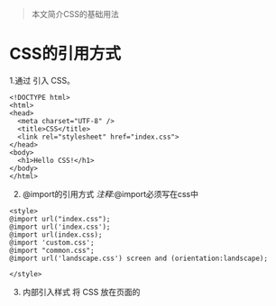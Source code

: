 >本文简介CSS的基础用法

# CSS的引用方式
1.通过 <link> 引入 CSS。
```
<!DOCTYPE html>
<html>
<head>
  <meta charset="UTF-8" />
  <title>CSS</title>
  <link rel="stylesheet" href="index.css">
</head>
<body>
  <h1>Hello CSS!</h1>
</body>
</html>
```

2. @import的引用方式
_注释:_@import必须写在css中
```
<style>
@import url("index.css");
@import url('index.css');
@import url(index.css);
@import 'custom.css';
@import "common.css";
@import url('landscape.css') screen and (orientation:landscape);

</style>
```
3. 内部引入样式
将 CSS 放在页面的 <style>元素中。
```
<!DOCTYPE html>
<html>
<head>
  <meta charset="UTF-8" />
  <title>CSS</title>
  <style>
    h1 { background: orange; }
  </style>
</head>
<body>
  <h1>Hello CSS!</h1>
</body>
</html>
```

4. 内联样式
不推荐，但在某些情况下很有用。
```
<p style="background: orange; font-size: 24px;">CSS 很 👍<p>
```
# @charset的作用
声明该css文件使用utf-8编码，浏览utf-8编码的任何网页，无论是中文，日文，韩文，都可以正常显示
# @import的作用和使用方法

用于从其他样式表导入样式规则。这些规则必须先于所有其他类型的规则，@charset除外。
用法如下：
```
@import 'custom.css';
```
_注释：_@import必须写在css中

# id 选择器和 class 选择器各自的使用场景
1. id 选择器
id 选择器可以为标有特定 id 的 HTML 元素指定特定的样式。
HTML元素以id属性来设置id选择器,CSS 中 id 选择器以 "#" 来定义。

2. class 选择器
class 选择器用于描述一组元素的样式，class 选择器有别于id选择器，class可以在多个元素中使用。
class 选择器在HTML中以class属性表示, 在 CSS 中，类选择器以一个点"."号显示
#  常用CSS选择器
1.  元素选择器 Element Selectors
2. ID 选择器 ID Selectors
3. 类选择器 Class Selectors
4. *通用选择器 Universal Selector 
5. 属性选择器 Attribute Selectors
6. 伪类选择器 Pseudo-classes
7. 伪元素选择器 Pseudo-elements
8.  组合选择器 Combinators
9. 多个选择器 Multiple Selectors

# 伪类选择器和伪元素
1. 伪类选择器：元素某种状态下，才作为选择器。
```
a:link { ... }
a:visited { ... }
a:hover { ... }
a:active { ... }
li:first-child { ... }
li:last-child { ... }
body :not(p) { ... }
p:not(.warning) { ... }
```
2.  伪元素选择器：
```
::after
::before
::selection
::backdrop
::first-letter
::first-line
::-webkit-input-placeholder
```
# 组合选择器
1. .item+p {color: red} :选中item后的第一个元素p
2. .item~p {color: yellow} :选中item后所有相邻兄弟元素p
3. .item p {color: blue}：选中item下所有元素p
4. p.item {color: blue}：选中p元素下的所有子元素item
5. .item>p{color: blue}：选中item下的直接子元素p
